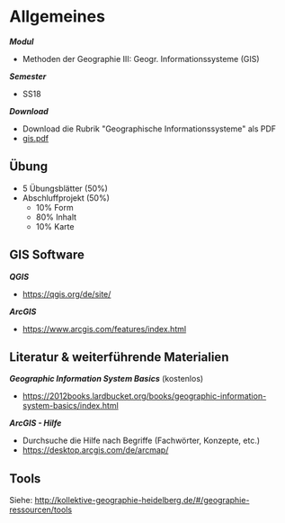 # Allgemeines

***Modul***
- Methoden der Geographie III: Geogr. Informationssysteme (GIS)

***Semester***
- SS18

***Download***
- Download die Rubrik "Geographische Informationssysteme" als PDF
- [gis.pdf](https://github.com/Kollektive-Geographie-Heidelberg/Kollektive-Geographie-Heidelberg/raw/master/gis/gis.pdf)


## Übung

- 5 Übungsblätter (50%)
- Abschluffprojekt (50%)
    - 10% Form
    - 80% Inhalt
    - 10% Karte


## GIS Software

***QGIS***
- https://qgis.org/de/site/

***ArcGIS***
- https://www.arcgis.com/features/index.html


## Literatur & weiterführende Materialien

***Geographic Information System Basics*** (kostenlos)
- https://2012books.lardbucket.org/books/geographic-information-system-basics/index.html

***ArcGIS - Hilfe***
- Durchsuche die Hilfe nach Begriffe (Fachwörter, Konzepte, etc.)
- https://desktop.arcgis.com/de/arcmap/


## Tools

Siehe: http://kollektive-geographie-heidelberg.de/#/geographie-ressourcen/tools
